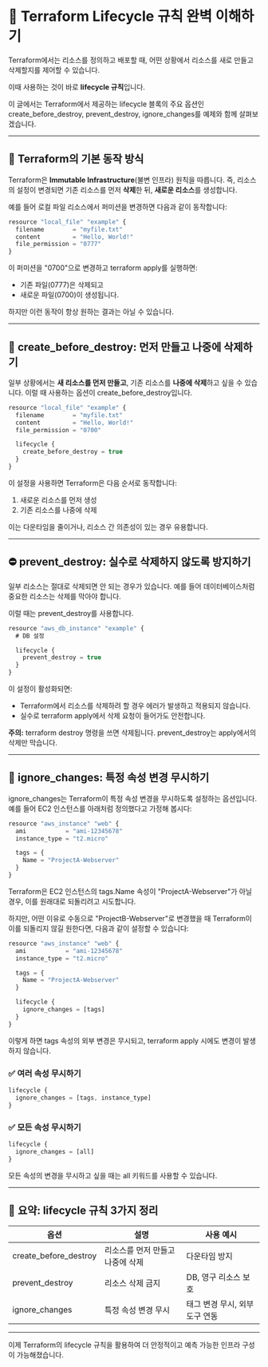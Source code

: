 

# 🔁 Terraform Lifecycle 규칙 완벽 이해하기

Terraform에서는 리소스를 정의하고 배포할 때, 어떤 상황에서 리소스를 새로 만들고 삭제할지를 제어할 수 있습니다.

이때 사용하는 것이 바로 **lifecycle 규칙**입니다.

이 글에서는 Terraform에서 제공하는 lifecycle 블록의 주요 옵션인 create_before_destroy, prevent_destroy, ignore_changes를 예제와 함께 살펴보겠습니다.

---

## **🧱 Terraform의 기본 동작 방식**

Terraform은 **Immutable Infrastructure**(불변 인프라) 원칙을 따릅니다.
즉, 리소스의 설정이 변경되면 기존 리소스를 먼저 **삭제**한 뒤, **새로운 리소스**를 생성합니다.

예를 들어 로컬 파일 리소스에서 퍼미션을 변경하면 다음과 같이 동작합니다:

```js
resource "local_file" "example" {
  filename        = "myfile.txt"
  content         = "Hello, World!"
  file_permission = "0777"
}
```

이 퍼미션을 "0700"으로 변경하고 terraform apply를 실행하면:
- 기존 파일(0777)은 삭제되고
- 새로운 파일(0700)이 생성됩니다.

하지만 이런 동작이 항상 원하는 결과는 아닐 수 있습니다.

---

## **🔁 create_before_destroy: 먼저 만들고 나중에 삭제하기**

일부 상황에서는 **새 리소스를 먼저 만들고**, 기존 리소스를 **나중에 삭제**하고 싶을 수 있습니다.
이럴 때 사용하는 옵션이 create_before_destroy입니다.

```js
resource "local_file" "example" {
  filename        = "myfile.txt"
  content         = "Hello, World!"
  file_permission = "0700"

  lifecycle {
    create_before_destroy = true
  }
}
```

이 설정을 사용하면 Terraform은 다음 순서로 동작합니다:
1. 새로운 리소스를 먼저 생성
2. 기존 리소스를 나중에 삭제


이는 다운타임을 줄이거나, 리소스 간 의존성이 있는 경우 유용합니다.

---

## **⛔ prevent_destroy: 실수로 삭제하지 않도록 방지하기**

일부 리소스는 절대로 삭제되면 안 되는 경우가 있습니다.
예를 들어 데이터베이스처럼 중요한 리소스는 삭제를 막아야 합니다.

이럴 때는 prevent_destroy를 사용합니다.

```js
resource "aws_db_instance" "example" {
  # DB 설정

  lifecycle {
    prevent_destroy = true
  }
}
```

이 설정이 활성화되면:
- Terraform에서 리소스를 삭제하려 할 경우 에러가 발생하고 적용되지 않습니다.
- 실수로 terraform apply에서 삭제 요청이 들어가도 안전합니다.


**주의:** terraform destroy 명령을 쓰면 삭제됩니다.
prevent_destroy는 apply에서의 삭제만 막습니다.

---

## **🚫 ignore_changes: 특정 속성 변경 무시하기**

ignore_changes는 Terraform이 특정 속성 변경을 무시하도록 설정하는 옵션입니다.
예를 들어 EC2 인스턴스를 아래처럼 정의했다고 가정해 봅시다:

```js
resource "aws_instance" "web" {
  ami           = "ami-12345678"
  instance_type = "t2.micro"

  tags = {
    Name = "ProjectA-Webserver"
  }
}
```

Terraform은 EC2 인스턴스의 tags.Name 속성이 "ProjectA-Webserver"가 아닐 경우,
이를 원래대로 되돌리려고 시도합니다.

하지만, 어떤 이유로 수동으로 "ProjectB-Webserver"로 변경했을 때
Terraform이 이를 되돌리지 않길 원한다면, 다음과 같이 설정할 수 있습니다:

```js
resource "aws_instance" "web" {
  ami           = "ami-12345678"
  instance_type = "t2.micro"

  tags = {
    Name = "ProjectA-Webserver"
  }

  lifecycle {
    ignore_changes = [tags]
  }
}
```

이렇게 하면 tags 속성의 외부 변경은 무시되고, terraform apply 시에도 변경이 발생하지 않습니다.

### **✅ 여러 속성 무시하기**

```js
lifecycle {
  ignore_changes = [tags, instance_type]
}
```

### **✅ 모든 속성 무시하기**

```js
lifecycle {
  ignore_changes = [all]
}
```

모든 속성의 변경을 무시하고 싶을 때는 all 키워드를 사용할 수 있습니다.

---

## **🧾 요약: lifecycle 규칙 3가지 정리**

|**옵션**|**설명**|**사용 예시**|
|---|---|---|
|create_before_destroy|리소스를 먼저 만들고 나중에 삭제|다운타임 방지|
|prevent_destroy|리소스 삭제 금지|DB, 영구 리소스 보호|
|ignore_changes|특정 속성 변경 무시|태그 변경 무시, 외부 도구 연동|

---

이제 Terraform의 lifecycle 규칙을 활용하여 더 안정적이고 예측 가능한 인프라 구성이 가능해졌습니다.

